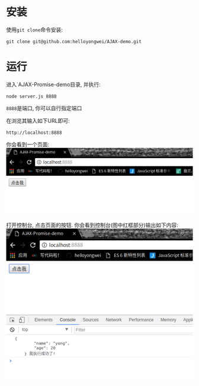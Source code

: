 # 安装

使用`git clone`命令安装:
```
git clone git@github.com:helloyongwei/AJAX-demo.git
```
# 运行

进入`AJAX-Promise-demo目录, 并执行:
```
node server.js 8888
```
`8888`是端口, 你可以自行指定端口

在浏览其输入如下URL即可:
```
http://localhost:8888
```

你会看到一个页面: 
![响应前的图片](/imgs/response.png)

打开控制台, 点击页面的按钮. 你会看到控制台(图中红框部分)输出如下内容:
![响应后的图片](/imgs/beresponsed.png)


